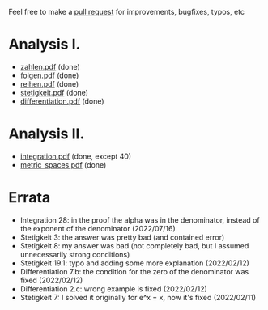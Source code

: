 Feel free to make a [pull request](https://github.com/kosii/kernfragen/pulls) for improvements, bugfixes, typos, etc

# Analysis I.
- [zahlen.pdf](1-Zahlen/zahlen.pdf) (done)
- [folgen.pdf](2-Folgen/folgen.pdf) (done)
- [reihen.pdf](2-Reihen/reihen.pdf) (done)
- [stetigkeit.pdf](3-Stetigkeit/stetigkeit.pdf) (done)
- [differentiation.pdf](4-Differentiation/differentiation.pdf) (done)

# Analysis II.
- [integration.pdf](5-Integration/integration.pdf) (done, except 40)
- [metric_spaces.pdf](6-Metrische_Raume/metric_spaces.pdf) (done)

# Errata
- Integration 28: in the proof the alpha was in the denominator, instead of the exponent of the denominator (2022/07/16)
- Stetigkeit 3: the answer was pretty bad (and contained error)
- Stetigkeit 8: my answer was bad (not completely bad, but I assumed unnecessarily strong conditions)
- Stetigkeit 19.1: typo and adding some more explanation (2022/02/12)
- Differentiation 7.b: the condition for the zero of the denominator was fixed (2022/02/12)
- Differentiation 2.c: wrong example is fixed (2022/02/12)
- Stetigkeit 7: I solved it originally for e^x = x, now it's fixed (2022/02/11)
